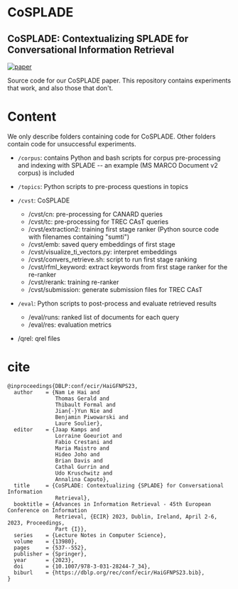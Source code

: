 # CoSPLADE
## CoSPLADE: Contextualizing SPLADE for Conversational Information Retrieval

[![paper](https://img.shields.io/badge/arxiv-arXiv%3A2107.05720-brightgreen)](https://arxiv.org/abs/2301.04413)

Source code for our CoSPLADE paper. This repository contains experiments that work, and also those that don't.

# Content

We only describe folders containing code for CoSPLADE. Other folders contain code for unsuccessful experiments.

* `/corpus`: contains Python and bash scripts for corpus pre-processing and indexing with SPLADE -- an example (MS MARCO Document v2 corpus) is included

* `/topics`: Python scripts to pre-process questions in topics

* `/cvst`: CoSPLADE
   * /cvst/cn: pre-processing for CANARD queries
   * /cvst/tc: pre-processing for TREC CAsT queries
   * /cvst/extraction2: training first stage ranker (Python source code with filenames containing "sumti")
   * /cvst/emb: saved query embeddings of first stage
   * /cvst/visualize_ti_vectors.py: interpret embeddings
   * /cvst/convers_retrieve.sh: script to run first stage ranking
   * /cvst/rfml_keyword: extract keywords from first stage ranker for the re-ranker
   * /cvst/rerank: training re-ranker
   * /cvst/submission: generate submission files for TREC CAsT

* `/eval`: Python scripts to post-process and evaluate retrieved results
   * /eval/runs: ranked list of documents for each query
   * /eval/res: evaluation metrics

* /qrel: qrel files


# cite

```
@inproceedings{DBLP:conf/ecir/HaiGFNPS23,
  author    = {Nam Le Hai and
               Thomas Gerald and
               Thibault Formal and
               Jian{-}Yun Nie and
               Benjamin Piwowarski and
               Laure Soulier},
  editor    = {Jaap Kamps and
               Lorraine Goeuriot and
               Fabio Crestani and
               Maria Maistro and
               Hideo Joho and
               Brian Davis and
               Cathal Gurrin and
               Udo Kruschwitz and
               Annalina Caputo},
  title     = {CoSPLADE: Contextualizing {SPLADE} for Conversational Information
               Retrieval},
  booktitle = {Advances in Information Retrieval - 45th European Conference on Information
               Retrieval, {ECIR} 2023, Dublin, Ireland, April 2-6, 2023, Proceedings,
               Part {I}},
  series    = {Lecture Notes in Computer Science},
  volume    = {13980},
  pages     = {537--552},
  publisher = {Springer},
  year      = {2023},
  doi       = {10.1007/978-3-031-28244-7_34},
  biburl    = {https://dblp.org/rec/conf/ecir/HaiGFNPS23.bib},
}
```
